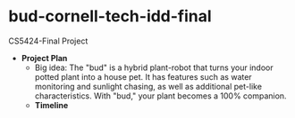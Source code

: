 # bud-cornell-tech-idd-final
CS5424-Final Project

- __Project Plan__
  - Big idea:
    The "bud" is a hybrid plant-robot that turns your indoor potted plant into a house pet. It has features such as water monitoring and sunlight chasing, as well as additional pet-like characteristics. With "bud," your plant becomes a 100% companion.
  - __Timeline__
